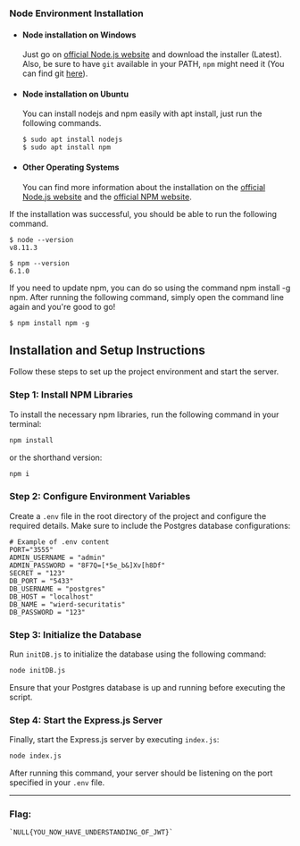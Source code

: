### Node Environment Installation
- #### Node installation on Windows

  Just go on [official Node.js website](https://nodejs.org/) and download the installer (Latest).
Also, be sure to have `git` available in your PATH, `npm` might need it (You can find git [here](https://git-scm.com/)).

- #### Node installation on Ubuntu

  You can install nodejs and npm easily with apt install, just run the following commands.

      $ sudo apt install nodejs
      $ sudo apt install npm

- #### Other Operating Systems
  You can find more information about the installation on the [official Node.js website](https://nodejs.org/) and the [official NPM website](https://npmjs.org/).

If the installation was successful, you should be able to run the following command.

    $ node --version
    v8.11.3

    $ npm --version
    6.1.0

If you need to update npm, you can do so using the command npm install -g npm. After running the following command, simply open the command line again and you're good to go!

    $ npm install npm -g

###
## Installation and Setup Instructions

Follow these steps to set up the project environment and start the server.

### Step 1: Install NPM Libraries

To install the necessary npm libraries, run the following command in your terminal:

```bash
npm install
```

or the shorthand version:

```bash
npm i
```

### Step 2: Configure Environment Variables

Create a `.env` file in the root directory of the project and configure the required details. Make sure to include the Postgres database configurations:

```
# Example of .env content
PORT="3555"
ADMIN_USERNAME = "admin"
ADMIN_PASSWORD = "8F7Q=[*5e_b&]Xv[h8Df"
SECRET = "123"
DB_PORT = "5433"
DB_USERNAME = "postgres"
DB_HOST = "localhost"
DB_NAME = "wierd-securitatis"
DB_PASSWORD = "123"
```

### Step 3: Initialize the Database

Run `initDB.js` to initialize the database using the following command:

```bash
node initDB.js
```

Ensure that your Postgres database is up and running before executing the script.

### Step 4: Start the Express.js Server

Finally, start the Express.js server by executing `index.js`:

```bash
node index.js
```

After running this command, your server should be listening on the port specified in your `.env` file.

---
### Flag:

```
`NULL{YOU_NOW_HAVE_UNDERSTANDING_OF_JWT}`
```

